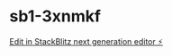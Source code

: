# sb1-3xnmkf

[Edit in StackBlitz next generation editor ⚡️](https://stackblitz.com/~/github.com/YassineC0/sb1-3xnmkf)